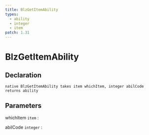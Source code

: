 ```yaml
---
title: BlzGetItemAbility
types:
  - ability
  - integer
  - item
patch: 1.31
---
```


# BlzGetItemAbility

## Declaration

```jass
native BlzGetItemAbility takes item whichItem, integer abilCode returns ability
```

## Parameters
whichItem `item`
: 

abilCode `integer`
: 
